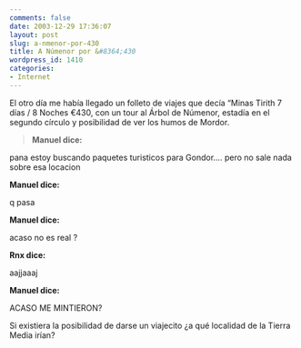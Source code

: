 ```yaml
---
comments: false
date: 2003-12-29 17:36:07
layout: post
slug: a-nmenor-por-430
title: A Númenor por &#8364;430
wordpress_id: 1410
categories:
- Internet
---
```


El otro día me había llegado un folleto de viajes que decía “Minas Tirith 7 días / 8 Noches &euro;430, con un tour al Árbol de Númenor, estadía en el segundo círculo y posibilidad de ver los humos de Mordor.





> **Manuel dice:**  

   

pana estoy buscando paquetes turisticos para Gondor…. pero no sale nada sobre esa locacion  

  

**Manuel dice:**  

  

q pasa  

  

**Manuel dice:**  

   

acaso no es real ?  

  

**Rnx dice:**  

   

aajjaaaj  

  

**Manuel dice:**  

   

ACASO ME MINTIERON?





Si existiera la posibilidad de darse un viajecito ¿a qué localidad de la Tierra Media irían?




 
